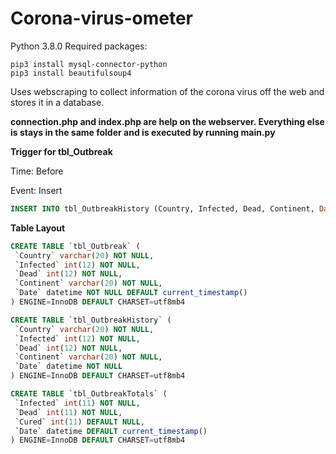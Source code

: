 # Corona-virus-ometer
Python 3.8.0
Required packages:
```
pip3 install mysql-connector-python
pip3 install beautifulsoup4
```
Uses webscraping to collect information of the corona virus off the web and stores it in a database.

**connection.php and index.php are help on the webserver.
Everything else is stays in the same folder and is executed by running main.py**

**Trigger for tbl_Outbreak**

Time: Before

Event: Insert
```sql
INSERT INTO tbl_OutbreakHistory (Country, Infected, Dead, Continent, Date) VALUES (new.Country, new.Infected, new.Dead, new.Continent, new.Date)
```
**Table Layout**
```sql
CREATE TABLE `tbl_Outbreak` (
 `Country` varchar(20) NOT NULL,
 `Infected` int(12) NOT NULL,
 `Dead` int(12) NOT NULL,
 `Continent` varchar(20) NOT NULL,
 `Date` datetime NOT NULL DEFAULT current_timestamp()
) ENGINE=InnoDB DEFAULT CHARSET=utf8mb4

CREATE TABLE `tbl_OutbreakHistory` (
 `Country` varchar(20) NOT NULL,
 `Infected` int(12) NOT NULL,
 `Dead` int(12) NOT NULL,
 `Continent` varchar(20) NOT NULL,
 `Date` datetime NOT NULL
) ENGINE=InnoDB DEFAULT CHARSET=utf8mb4

CREATE TABLE `tbl_OutbreakTotals` (
 `Infected` int(11) NOT NULL,
 `Dead` int(11) NOT NULL,
 `Cured` int(11) DEFAULT NULL,
 `Date` datetime DEFAULT current_timestamp()
) ENGINE=InnoDB DEFAULT CHARSET=utf8mb4
```
